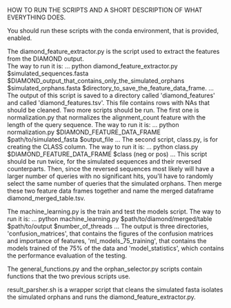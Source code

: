 HOW TO RUN THE SCRIPTS AND A SHORT DESCRIPTION OF WHAT EVERYTHING DOES.  

You should run these scripts with the conda environment, that is provided, enabled.

The diamond_feature_extractor.py is the script used to extract the features from the DIAMOND output.  
    The way to run it is: 
    ...
    python diamond_feature_extractor.py  $simulated_sequences.fasta $DIAMOND_output_that_contains_only_the_simulated_orphans $simulated_orphans.fasta $directory_to_save_the_feature_data_frame.
    ...
    The output of this script is saved to a directory called 'diamond_features' and called 'diamond_features.tsv'. This file contains rows with NAs that should be cleaned. Two more scripts should be run.
    The first one is normalization.py that normalizes the alignment_count feature with the length of the query sequence. The way to run it is:
    ...
          python normalization.py $DIAMOND_FEATURE_DATA_FRAME $path/to/simulated_fasta $output_file
    ...
    The second script, class.py, is for creating the CLASS column. The way to run it is:
    ...
          python class.py $DIAMOND_FEATURE_DATA_FRAME $class (neg or pos)
    ...
    This script should be run twice, for the simulated sequences and their reversed counterparts. Then, since the reversed sequences most likely will have a larger number of queries with no significant hits, you'll have to randomly select the same number of queries that the simulated orphans. Then merge these two feature data frames together and name the merged dataframe diamond_merged_table.tsv.
     
The machine_learning.py is the train and test the models script. The way to run it is:
...
    python machine_learning.py $path/to/diamond/merged/table $path/to/output $number_of_threads
...
    The output is three directories, 'confusion_matrices', that contains the figures of the confusion matrices and importance of features, 'ml_models_75_training', that contains the models trained of the 75% of the data and 'model_statistics', which contains the performance evaluation of the testing.

The general_functions.py and the orphan_selector.py scripts contain functions that the two previous scripts use. 

result_parsher.sh is a wrapper script that cleans the simulated fasta isolates the simulated orphans and runs the diamond_feature_extractor.py.
